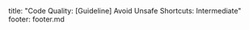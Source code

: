 <frontmatter>
title: "Code Quality: [Guideline] Avoid Unsafe Shortcuts: Intermediate"
footer: footer.md
</frontmatter>

<include src="container-inPage-asFlat.md" boilerplate />